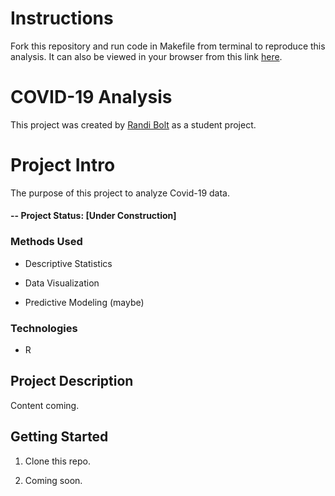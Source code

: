 # Instructions 
Fork this repository and run code in Makefile from terminal to reproduce this analysis. It can also be viewed in your browser from this link [here](https://rbolt13.github.io/covid19/).

# COVID-19 Analysis
This project was created by [Randi Bolt](https://www.rbolt.me/) as a student project. 

# Project Intro
The purpose of this project to analyze Covid-19 data.

#### -- Project Status: [Under Construction]

### Methods Used

* Descriptive Statistics

* Data Visualization

* Predictive Modeling (maybe)

### Technologies

* R

## Project Description
Content coming. 

## Getting Started 

1. Clone this repo. 

2. Coming soon. 
